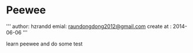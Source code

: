 Peewee
======

'''
author: hzrandd
emial: raundongdong2012@gmail.com
create at : 2014-06-06
'''

learn  peewee and do some test

